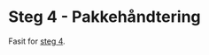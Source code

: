 # Steg 4 - Pakkehåndtering

Fasit for [steg 4](https://github.com/nrkno/dotnetskolen/tree/main#steg-4---pakkehåndtering).

